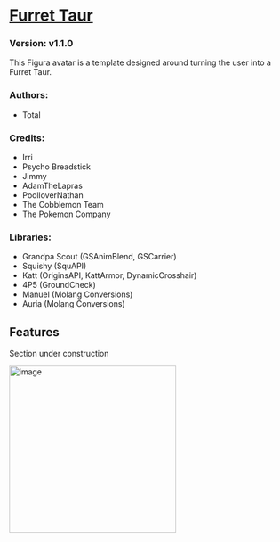 # [Furret Taur](https://github.com/TotalTakeover/FiguraFurretTaurAvatar)
### Version: v1.1.0
This Figura avatar is a template designed around turning the user into a Furret Taur.

### Authors:
- Total

### Credits:
- Irri
- Psycho Breadstick
- Jimmy
- AdamTheLapras
- PoolloverNathan
- The Cobblemon Team
- The Pokemon Company

### Libraries:
- Grandpa Scout (GSAnimBlend, GSCarrier)
- Squishy (SquAPI)
- Katt (OriginsAPI, KattArmor, DynamicCrosshair)
- 4P5 (GroundCheck)
- Manuel (Molang Conversions)
- Auria (Molang Conversions)

## Features
Section under construction

[<img src="https://img.youtube.com/vi/_zxTJ890m9g/maxresdefault.jpg" alt="image" width="300" height="auto">](https://youtu.be/_zxTJ890m9g)